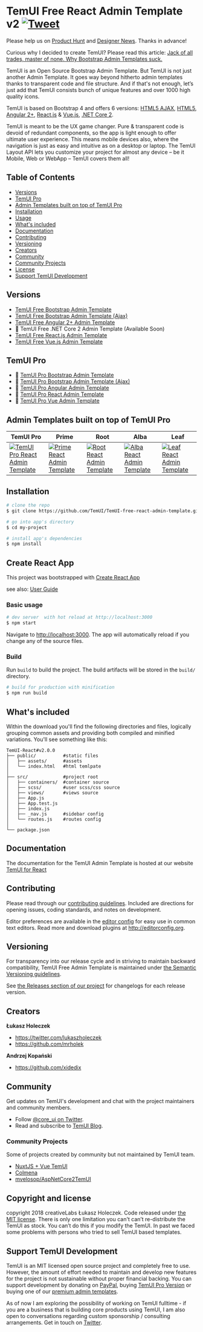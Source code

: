 # TemUI Free React Admin Template v2 [![Tweet](https://img.shields.io/twitter/url/http/shields.io.svg?style=social&logo=twitter)](https://twitter.com/intent/tweet?text=TemUI%20-%20Free%20React%20Admin%20Template%20&url=https://TemUI.io/react/&hashtags=bootstrap,admin,template,dashboard,panel,free,angular,react,vue)

Please help us on [Product Hunt](https://www.producthunt.com/posts/TemUI-open-source-bootstrap-4-admin-template-with-angular-2-react-js-vue-js-support) and [Designer News](https://www.designernews.co/stories/81127). Thanks in advance!

Curious why I decided to create TemUI? Please read this article: [Jack of all trades, master of none. Why Bootstrap Admin Templates suck.](https://medium.com/@lukaszholeczek/jack-of-all-trades-master-of-none-5ea53ef8a1f#.7eqx1bcd8)

TemUI is an Open Source Bootstrap Admin Template. But TemUI is not just another Admin Template. It goes way beyond hitherto admin templates thanks to transparent code and file structure. And if that's not enough, let’s just add that TemUI consists bunch of unique features and over 1000 high quality icons.

TemUI is based on Bootstrap 4 and offers 6 versions: [HTML5 AJAX](https://github.com/TemUI/free-bootstrap-admin-template-ajax), [HTML5](https://github.com/TemUI/free-angular-admin-template), [Angular 2+](https://github.com/TemUI/free-angular-admin-template), [React.js](https://github.com/TemUI/free-react-admin-template) & [Vue.js](https://github.com/TemUI/free-vue-admin-template), [.NET Core 2](https://github.com/TemUI/free-dotnet-admin-template).

TemUI is meant to be the UX game changer. Pure & transparent code is devoid of redundant components, so the app is light enough to offer ultimate user experience. This means mobile devices also, where the navigation is just as easy and intuitive as on a desktop or laptop. The TemUI Layout API lets you customize your project for almost any device – be it Mobile, Web or WebApp – TemUI covers them all!

## Table of Contents

* [Versions](#versions)
* [TemUI Pro](#TemUI-pro)
* [Admin Templates built on top of TemUI Pro](#admin-templates-built-on-top-of-TemUI-pro)
* [Installation](#installation)
* [Usage](#usage)
* [What's included](#whats-included)
* [Documentation](#documentation)
* [Contributing](#contributing)
* [Versioning](#versioning)
* [Creators](#creators)
* [Community](#community)
* [Community Projects](#community-projects)
* [License](#license)
* [Support TemUI Development](#support-TemUI-development)

## Versions

* [TemUI Free Bootstrap Admin Template](https://github.com/TemUI/TemUI-free-bootstrap-admin-template)
* [TemUI Free Bootstrap Admin Template (Ajax)](https://github.com/TemUI/TemUI-free-bootstrap-admin-template-ajax)
* [TemUI Free Angular 2+ Admin Template](https://github.com/TemUI/TemUI-free-angular-admin-template)
* 🚧 TemUI Free .NET Core 2 Admin Template (Available Soon)
* [TemUI Free React.js Admin Template](https://github.com/TemUI/TemUI-free-react-admin-template)
* [TemUI Free Vue.js Admin Template](https://github.com/TemUI/TemUI-free-vue-admin-template)

## TemUI Pro

* 💪  [TemUI Pro Bootstrap Admin Template](https://TemUI.io/pro/)
* 💪  [TemUI Pro Bootstrap Admin Template (Ajax)](https://TemUI.io/pro/)
* 💪  [TemUI Pro Angular Admin Template](https://TemUI.io/pro/angular)
* 💪  [TemUI Pro React Admin Template](https://TemUI.io/pro/react)
* 💪  [TemUI Pro Vue Admin Template](https://TemUI.io/pro/vue)

## Admin Templates built on top of TemUI Pro

| TemUI Pro | Prime | Root | Alba | Leaf |
| --- | --- | --- | --- | --- |
| [![TemUI Pro React Admin Template](https://TemUI.io/assets/img/example-coureui.jpg)](https://TemUI.io/pro/react/) | [![Prime React Admin Template](https://genesisui.com/assets/img/templates/prime1280.jpg)](https://genesisui.com/admin-templates/reactjs/prime/?support=1) | [![Root React Admin Template](https://genesisui.com/assets/img/templates/root1280.jpg)](https://genesisui.com/admin-templates/reactjs/root/?support=1) | [![Alba React Admin Template](https://genesisui.com/assets/img/templates/alba1280.jpg)](https://genesisui.com/admin-templates/reactjs/alba/?support=1) | [![Leaf React Admin Template](https://genesisui.com/assets/img/templates/leaf1280.jpg)](https://genesisui.com/admin-templates/reactjs/leaf/?support=1)

## Installation

``` bash
# clone the repo
$ git clone https://github.com/TemUI/TemUI-free-react-admin-template.git my-project

# go into app's directory
$ cd my-project

# install app's dependencies
$ npm install
```

## Create React App
This project was bootstrapped with [Create React App](https://github.com/facebook/create-react-app)

see also:
[User Guide](CRA.md)

### Basic usage

``` bash
# dev server  with hot reload at http://localhost:3000
$ npm start
```

Navigate to [http://localhost:3000](http://localhost:3000). The app will automatically reload if you change any of the source files.

### Build

Run `build` to build the project. The build artifacts will be stored in the `build/` directory.

```bash
# build for production with minification
$ npm run build
```

## What's included

Within the download you'll find the following directories and files, logically grouping common assets and providing both compiled and minified variations. You'll see something like this:

```
TemUI-React#v2.0.0
├── public/          #static files
│   ├── assets/      #assets
│   └── index.html   #html temlpate
│
├── src/             #project root
│   ├── containers/  #container source
│   ├── scss/        #user scss/css source
│   ├── views/       #views source
│   ├── App.js
│   ├── App.test.js
│   ├── index.js
│   ├── _nav.js      #sidebar config
│   └── routes.js    #routes config
│
└── package.json
```

## Documentation

The documentation for the TemUI  Admin Template is hosted at our website [TemUI for React](https://TemUI.io/react/)


## Contributing

Please read through our [contributing guidelines](https://github.com/TemUI/TemUI-free-react-admin-template/blob/master/CONTRIBUTING.md). Included are directions for opening issues, coding standards, and notes on development.

Editor preferences are available in the [editor config](https://github.com/TemUI/TemUI-free-react-admin-template/blob/master/.editorconfig) for easy use in common text editors. Read more and download plugins at <http://editorconfig.org>.

## Versioning

For transparency into our release cycle and in striving to maintain backward compatibility, TemUI Free Admin Template is maintained under [the Semantic Versioning guidelines](http://semver.org/).

See [the Releases section of our project](https://github.com/TemUI/TemUI-free-react-admin-template/releases) for changelogs for each release version.

## Creators

**Łukasz Holeczek**
* <https://twitter.com/lukaszholeczek>
* <https://github.com/mrholek>

**Andrzej Kopański**
* <https://github.com/xidedix>

## Community

Get updates on TemUI's development and chat with the project maintainers and community members.

- Follow [@core_ui on Twitter](https://twitter.com/core_ui).
- Read and subscribe to [TemUI Blog](https://TemUI.ui/blog/).

### Community Projects

Some of projects created by community but not maintained by TemUI team.

* [NuxtJS + Vue TemUI](https://github.com/muhibbudins/nuxt-TemUI)
* [Colmena](https://github.com/colmena/colmena)
* [mvelosop/AspNetCore2TemUI](https://github.com/mvelosop/AspNetCore2TemUI)

## Copyright and license

copyright 2018 creativeLabs Łukasz Holeczek. Code released under [the MIT license](LICENSE).
There is only one limitation you can't can’t re-distribute the TemUI as stock. You can’t do this if you modify the TemUI. In past we faced some problems with persons who tried to sell TemUI based templates.

## Support TemUI Development

TemUI is an MIT licensed open source project and completely free to use. However, the amount of effort needed to maintain and develop new features for the project is not sustainable without proper financial backing. You can support development by donating on [PayPal](https://www.paypal.me/holeczek), buying [TemUI Pro Version](https://TemUI.io/pro) or buying one of our [premium admin templates](https://genesisui.com/?support=1).

As of now I am exploring the possibility of working on TemUI fulltime - if you are a business that is building core products using TemUI, I am also open to conversations regarding custom sponsorship / consulting arrangements. Get in touch on [Twitter](https://twitter.com/lukaszholeczek).
